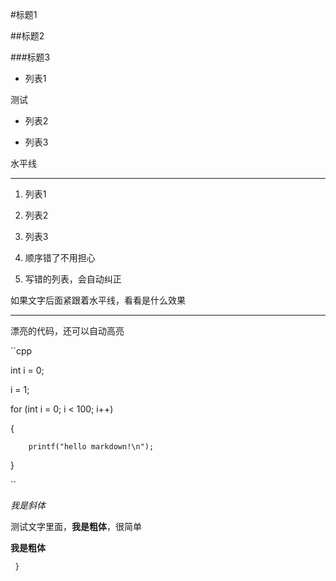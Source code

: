 #标题1

##标题2

###标题3

- 列表1

测试

- 列表2

- 列表3

水平线

----------------------------

1. 列表1

2. 列表2

3. 列表3

5. 顺序错了不用担心

3. 写错的列表，会自动纠正

如果文字后面紧跟着水平线，看看是什么效果

---------------------

漂亮的代码，还可以自动高亮

``cpp

int i = 0;

i = 1;

for (int i = 0; i < 100; i++)

{

        printf("hello markdown!\n");

}

``

*我是斜体*

测试文字里面，**我是粗体**，很简单

__我是粗体__

`
}`
